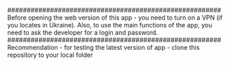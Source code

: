 #######################################################
Before opening the web version of this app - you need
to turn on a VPN (if you locates in Ukraine).
Also, to use the main functions of the app, you need
to ask the developer for a login and password.
#######################################################
Recommendation - for testing the latest version of app -
clone this repository to your local folder
